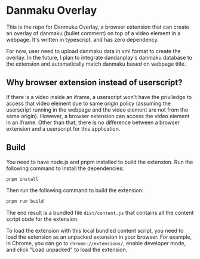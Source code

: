 # Danmaku Overlay

This is the repo for Danmuku Overlay, a browser extension that can create an overlay of danmaku (bullet comment) on top of a video element in a webpage. It's written in typescript, and has zero dependency.

For now, user need to upload danmaku data in xml format to create the overlay. In the future, I plan to integrate dandanplay's danmaku database to the extension and automatically match danmaku based on webpage title.

## Why browser extension instead of userscript?

If there is a video inside an iframe, a userscript won't have the priviledge to access that video element due to same origin policy (assuming the userscript running in the webpage and the video element are not from the same origin). However, a browser extension can access the video element in an iframe. Other than that, there is no difference between a browser extension and a userscript for this application.

## Build

You need to have node.js and pnpm installed to build the extension. Run the following command to install the dependencies:

```bash
pnpm install
```

Then run the following command to build the extension:

```bash
pnpm run build
```

The end result is a bundled file `dist/content.js` that contains all the content script code for the extension.

To load the extension with this local bundled content script, you need to load the extension as an unpacked extension in your browser. For example, in Chrome, you can go to `chrome://extensions/`, enable developer mode, and click "Load unpacked" to load the extension.

